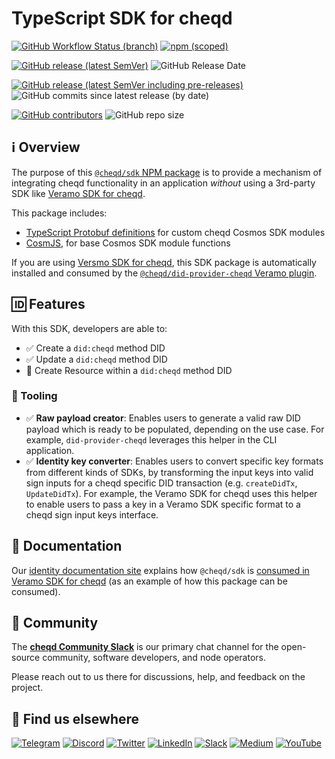 # TypeScript SDK for cheqd

[![GitHub Workflow Status (branch)](https://img.shields.io/github/workflow/status/cheqd/sdk/Workflow%20Dispatch/main?label=Lint%2C%20Build%2C%20Test&style=flat-square)](https://github.com/cheqd/sdk/actions/workflows/dispatch.yml) [![npm (scoped)](https://img.shields.io/npm/v/@cheqd/sdk?style=flat-square)](https://www.npmjs.com/package/@cheqd/sdk)

[![GitHub release (latest SemVer)](https://img.shields.io/github/v/release/cheqd/sdk?color=green&label=stable&sort=semver&style=flat-square)](https://github.com/cheqd/sdk/releases/latest) ![GitHub Release Date](https://img.shields.io/github/release-date/cheqd/sdk?style=flat-square)

[![GitHub release (latest SemVer including pre-releases)](https://img.shields.io/github/v/release/cheqd/sdk?include_prereleases&label=latest%20%28incl.%20pre-release%29&sort=semver&style=flat-square)](https://github.com/cheqd/sdk/releases/) ![GitHub commits since latest release (by date)](https://img.shields.io/github/commits-since/cheqd/sdk/latest?style=flat-square)

[![GitHub contributors](https://img.shields.io/github/contributors/cheqd/sdk?style=flat-square)](https://github.com/cheqd/sdk/graphs/contributors) ![GitHub repo size](https://img.shields.io/github/repo-size/cheqd/sdk?style=flat-square)

## ℹ️ Overview

The purpose of this [`@cheqd/sdk` NPM package](https://www.npmjs.com/package/@cheqd/sdk) is to provide a mechanism of integrating cheqd functionality in an application *without* using a 3rd-party SDK like [Veramo SDK for cheqd](https://docs.cheqd.io/identity/building-decentralized-identity-apps/veramo-sdk-for-cheqd).

This package includes:

* [TypeScript Protobuf definitions](https://github.com/cheqd/ts-proto) for custom cheqd Cosmos SDK modules
* [CosmJS](https://github.com/cosmos/cosmjs), for base Cosmos SDK module functions

If you are using [Versmo SDK for cheqd](https://docs.cheqd.io/identity/building-decentralized-identity-apps/veramo-sdk-for-cheqd), this SDK package is automatically installed and consumed by the [`@cheqd/did-provider-cheqd` Veramo plugin](https://github.com/cheqd/did-provider-cheqd).

## 🆔 Features

With this SDK, developers are able to:

* ✅ Create a `did:cheqd` method DID
* ✅ Update a `did:cheqd` method DID
* 🚧 Create Resource within a `did:cheqd` method DID

### 🧰 Tooling

* ✅ **Raw payload creator**: Enables users to generate a valid raw DID payload which is ready to be populated, depending on the use case. For example, `did-provider-cheqd` leverages this helper in the CLI application.
* ✅ **Identity key converter**: Enables users to convert specific key formats from different kinds of SDKs, by transforming the input keys into valid sign inputs for a cheqd specific DID transaction (e.g. `createDidTx`, `UpdateDidTx`). For example, the Veramo SDK for cheqd uses this helper to enable users to pass a key in a Veramo SDK specific format to a cheqd sign input keys interface.

## 📖 Documentation

Our [identity documentation site](https://docs.cheqd.io/identity/) explains how `@cheqd/sdk` is [consumed in Veramo SDK for cheqd](https://docs.cheqd.io/identity/building-decentralized-identity-apps/veramo-sdk-for-cheqd) (as an example of how this package can be consumed).

## 💬 Community

The [**cheqd Community Slack**](http://cheqd.link/join-cheqd-slack) is our primary chat channel for the open-source community, software developers, and node operators.

Please reach out to us there for discussions, help, and feedback on the project.

## 🙋 Find us elsewhere

[![Telegram](https://img.shields.io/badge/Telegram-2CA5E0?style=for-the-badge\&logo=telegram\&logoColor=white)](https://t.me/cheqd) [![Discord](https://img.shields.io/badge/Discord-7289DA?style=for-the-badge\&logo=discord\&logoColor=white)](http://cheqd.link/discord-github) [![Twitter](https://img.shields.io/badge/Twitter-1DA1F2?style=for-the-badge\&logo=twitter\&logoColor=white)](https://twitter.com/intent/follow?screen\_name=cheqd\_io) [![LinkedIn](https://img.shields.io/badge/LinkedIn-0077B5?style=for-the-badge\&logo=linkedin\&logoColor=white)](http://cheqd.link/linkedin) [![Slack](https://img.shields.io/badge/Slack-4A154B?style=for-the-badge\&logo=slack\&logoColor=white)](http://cheqd.link/join-cheqd-slack) [![Medium](https://img.shields.io/badge/Medium-12100E?style=for-the-badge\&logo=medium\&logoColor=white)](https://blog.cheqd.io) [![YouTube](https://img.shields.io/badge/YouTube-FF0000?style=for-the-badge\&logo=youtube\&logoColor=white)](https://www.youtube.com/channel/UCBUGvvH6t3BAYo5u41hJPzw/)
